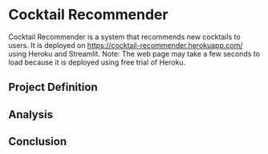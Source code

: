 # Cocktail Recommender

Cocktail Recommender is a system that recommends new cocktails to users. It is deployed on https://cocktail-recommender.herokuapp.com/ using Heroku and Streamlit. Note: The web page may take a few seconds to load because it is deployed using free trial of Heroku.



## Project Definition









## Analysis







## Conclusion 
